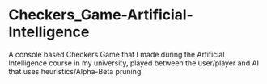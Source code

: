 # Checkers_Game-Artificial-Intelligence
A console based Checkers Game that I made during the Artificial Intelligence course in my university, played
between the user/player and AI that uses heuristics/Alpha-Beta pruning.
